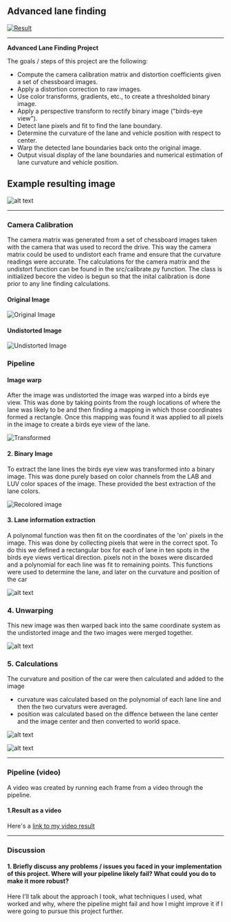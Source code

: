 ## Advanced lane finding

[![Result](./output_images/Image0_text.jpg)](https://youtu.be/JOPVBjE40CU)

---

**Advanced Lane Finding Project**

The goals / steps of this project are the following:

* Compute the camera calibration matrix and distortion coefficients given a set of chessboard images.
* Apply a distortion correction to raw images.
* Use color transforms, gradients, etc., to create a thresholded binary image.
* Apply a perspective transform to rectify binary image ("birds-eye view").
* Detect lane pixels and fit to find the lane boundary.
* Determine the curvature of the lane and vehicle position with respect to center.
* Warp the detected lane boundaries back onto the original image.
* Output visual display of the lane boundaries and numerical estimation of lane curvature and vehicle position.

[//]: # (Image References)

[image1]: ./output_images/Image0_text.jpg "Result"
[image2]: ./output_images/Image0_undistorted.jpg "Undistorted"
[image3]: ./output_images/Image0_original.jpg "Original"
[image4]: ./output_images/Image0_warped.jpg "Transformed"
[image5]: ./output_images/Image0_colored.jpg "Colored"
[image6]: ./output_images/Image0_transformed.jpg "Lane in Birdseye"
[image7]: ./output_images/Image0_result.jpg "Lane in Birdseye"
[image8]: ./output_images/Image0_position.jpg "Lane in Birdseye"

## Example resulting image
![alt text][image1]

---

### Camera Calibration

The camera matrix was generated from a set of chessboard images taken with the camera that was used to record the drive. This way the camera matrix could be used to undistort each frame and ensure that the curvature readings were accurate. The calculations for the camera matrix and the undistort function can be found in the src/calibrate.py function. The class is initialized becore the video is begun so that the inital calibration is done prior to any line finding calculations. 

#### Original Image
![Original Image][image3]
#### Undistorted Image
![Undistorted Image][image2]

### Pipeline

#### Image warp

After the image was undistorted the image was warped into a birds eye view. This was done by taking points from the rough locations of where the lane was likely to be and then finding a mapping in which those coordinates formed a rectangle. Once this mapping was found it was applied to all pixels in the image to create a birds eye view of the lane.

![Transformed][image4]

#### 2. Binary Image

To extract the lane lines the birds eye view was transformed into a binary image. This was done purely based on color channels from the LAB and LUV color spaces of the image. These provided the best extraction of the lane colors. 

![Recolored image][image5]

#### 3. Lane information extraction

A polynomal function was then fit on the coordinates of the 'on' pixels in the image. This was done by collecting pixels that were in the correct spot. To do this we defined a rectangular box for each of lane in ten spots in the birds eye views vertical direction. pixels not in the boxes were discarded and a polynomial for each line was fit to remaining points. This functions were used to determine the lane, and later on the curvature and position of the car

![alt text][image6]

### 4. Unwarping

This new image was then warped back into the same coordinate system as the undistorted image and the two images were merged together. 

![alt text][image7]

### 5. Calculations

The curvature and position of the car were then calculated and added to the image
- curvature was calculated based on the polynomial of each lane line and then the two curvaturs were averaged. 
- position was calculated based on the diffence between the lane center and the image center and then converted to world space.

![alt text][image8]

![alt text][image1]

---

### Pipeline (video)

A video was created by running each frame from a video through the pipeline. 

#### 1.Result as a video

Here's a [link to my video result](https://youtu.be/JOPVBjE40CU)

---

### Discussion

#### 1. Briefly discuss any problems / issues you faced in your implementation of this project.  Where will your pipeline likely fail?  What could you do to make it more robust?

Here I'll talk about the approach I took, what techniques I used, what worked and why, where the pipeline might fail and how I might improve it if I were going to pursue this project further.  
